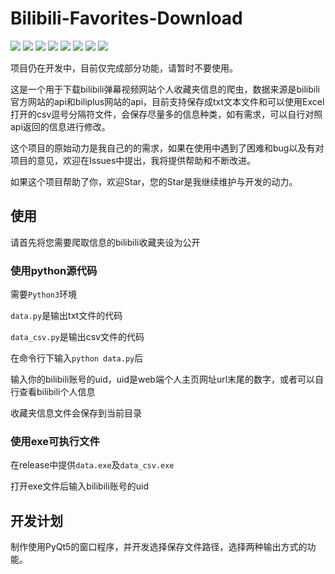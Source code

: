# Bilibili-Favorites-Download

![](https://img.shields.io/github/issues/ColorfulMist/Bilibili-Favorites-Download)
![](https://img.shields.io/github/forks/ColorfulMist/Bilibili-Favorites-Download)
![](https://img.shields.io/github/stars/ColorfulMist/Bilibili-Favorites-Download)
![](https://img.shields.io/github/license/ColorfulMist/Bilibili-Favorites-Download)
![](https://img.shields.io/github/languages/top/ColorfulMist/Bilibili-Favorites-Download)
![](https://img.shields.io/github/last-commit/ColorfulMist/Bilibili-Favorites-Download)
![](https://img.shields.io/github/languages/code-size/ColorfulMist/Bilibili-Favorites-Download)
![](https://img.shields.io/github/repo-size/ColorfulMist/Bilibili-Favorites-Download)

项目仍在开发中，目前仅完成部分功能，请暂时不要使用。

这是一个用于下载bilibili弹幕视频网站个人收藏夹信息的爬虫，数据来源是bilibili官方网站的api和biliplus网站的api，目前支持保存成txt文本文件和可以使用Excel打开的csv逗号分隔符文件，会保存尽量多的信息种类，如有需求，可以自行对照api返回的信息进行修改。

这个项目的原始动力是我自己的的需求，如果在使用中遇到了困难和bug以及有对项目的意见，欢迎在Issues中提出，我将提供帮助和不断改进。

如果这个项目帮助了你，欢迎Star，您的Star是我继续维护与开发的动力。

## 使用

请首先将您需要爬取信息的bilibili收藏夹设为公开

### 使用python源代码

需要`Python3`环境

`data.py`是输出txt文件的代码

`data_csv.py`是输出csv文件的代码

在命令行下输入`python data.py`后

输入你的bilibili账号的uid，uid是web端个人主页网址url末尾的数字，或者可以自行查看bilibili个人信息

收藏夹信息文件会保存到当前目录

### 使用exe可执行文件

在release中提供`data.exe`及`data_csv.exe`

打开exe文件后输入bilibili账号的uid


## 开发计划

制作使用PyQt5的窗口程序，并开发选择保存文件路径，选择两种输出方式的功能。